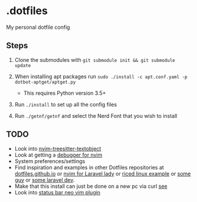 # .dotfiles

My personal dotfile config

## Steps
1. Clone the submodules with `git submodule init && git submodule update`

2. When installing apt packages run `sudo ./install -c apt.conf.yaml -p dotbot-aptget/aptget.py`
    - This requires Python version 3.5+

3. Run `./install` to set up all the config files

4. Run `./getnf/getnf` and select the Nerd Font that you wish to install

## TODO

- Look into [nvim-treesitter-textobject](https://github.com/nvim-treesitter/nvim-treesitter-textobjects)
- Look at getting a [ debugger for nvim ](https://github.com/mfussenegger/nvim-dap)
- System preferences/settings
- Find inspiration and examples in other Dotfiles repositories at [dotfiles.github.io](https://dotfiles.github.io/) or [nvim for Laravel lady](https://github.com/jessarcher/dotfiles) or [riced linux example](https://github.com/Amitabha37377/Awful-DOTS/tree/master) or [some guy](https://github.com/yutkat/dotfiles/tree/main) or [some laravel dev](https://github.com/shxfee/dotfiles/tree/master).
- Make that this install can just be done on a new pc via curl [see](https://github.com/nickjj/dotfiles)
- Look into [status bar neo vim plugin](https://github.com/luukvbaal/statuscol.nvim)
